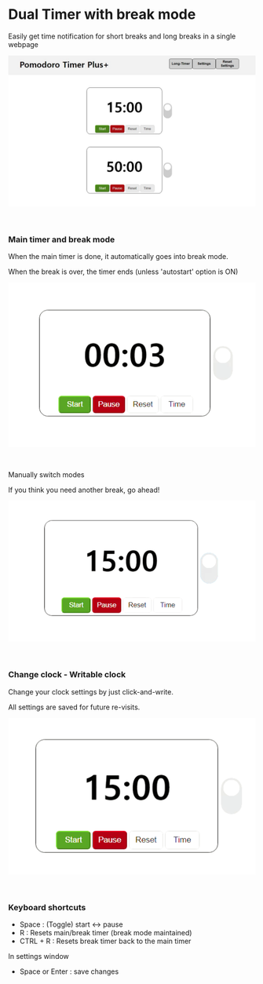 # Dual Timer with break mode

Easily get time notification for short breaks and long breaks in a single webpage

![overview](./img/overview.jpg)



<br>

### Main timer and break mode

When the main timer is done, it automatically goes into break mode.

When the break is over, the timer ends (unless 'autostart' option is ON)

![timer_and_break](./img/timer_and_break.gif)

<br>

Manually switch modes

If you think you need another break, go ahead!

![switch_mode](./img/switch_mode.gif)



<br>

### Change clock - Writable clock

Change your clock settings by just click-and-write. 

All settings are saved for future re-visits.

![writable](./img/writable.gif)



<br>

### Keyboard shortcuts

* Space : (Toggle) start ↔ pause
* R : Resets main/break timer (break mode maintained)
* CTRL + R : Resets break timer back to the main timer

In settings window

* Space or Enter : save changes


